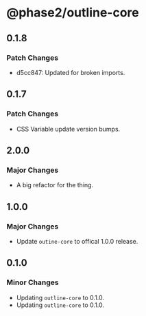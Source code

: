# @phase2/outline-core

## 0.1.8

### Patch Changes

- d5cc847: Updated for broken imports.

## 0.1.7

### Patch Changes

- CSS Variable update version bumps.

## 2.0.0

### Major Changes

- A big refactor for the thing.

## 1.0.0

### Major Changes

- Update `outine-core` to offical 1.0.0 release.

## 0.1.0

### Minor Changes

- Updating `outline-core` to 0.1.0.
- Updating `outline-core` to 0.1.0.
